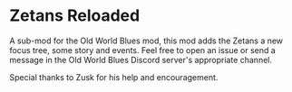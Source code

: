 # Zetans Reloaded
A sub-mod for the Old World Blues mod, this mod adds the Zetans a new focus tree, some story and events.
Feel free to open an issue or send a message in the Old World Blues Discord server's appropriate channel.

Special thanks to Zusk for his help and encouragement.
